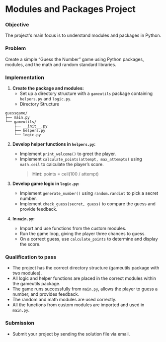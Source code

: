# Modules and Packages Project

### Objective
The project's main focus is to understand modules and packages in Python.

### Problem
Create a simple “Guess the Number” game using Python packages, modules, and the math and random standard libraries.

### Implementation
1. **Create the package and modules:**
    - Set up a directory structure with a `gameutils` package containing `helpers.py` and `logic.py`.
    - Directory Structure
```
guessgame/
├── main.py
└── gameutils/
    ├── __init__.py
    ├── helpers.py
    └── logic.py
```

2. **Develop helper functions in `helpers.py`:**
    - Implement `print_welcome()` to greet the player.
    - Implement `calculate_points(attempt, max_attempts)` using `math.ceil` to calculate the player’s score.
       > **Hint**: points = ceil(100 / attempt)

3. **Develop game logic in `logic.py`:**
    - Implement `generate_number()` using `random.randint` to pick a secret number.
    - Implement `check_guess(secret, guess)` to compare the guess and provide feedback.

4. **In `main.py`:**
    - Import and use functions from the custom modules.
    - Run the game loop, giving the player three chances to guess.
    - On a correct guess, use `calculate_points` to determine and display the score.
      

### Qualification to pass
- The project has the correct directory structure (gameutils package with two modules).
- All logic and helper functions are placed in the correct modules within the gameutils package.
- The game runs successfully from `main.py`, allows the player to guess a number, and provides feedback.
- The random and math modules are used correctly.
- All the functions from custom modules are imported and used in `main.py`.


### Submission
- Submit your project by sending the solution file via email.

